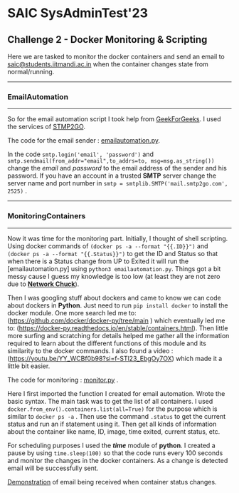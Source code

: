 # SAIC SysAdminTest'23

## Challenge 2 - Docker Monitoring & Scripting

Here we are tasked to monitor the docker containers and send an email to saic@students.iitmandi.ac.in when the container changes state from normal/running.

-----------------------------------------------------

### EmailAutomation
-----------------------------------------------------

So for the email automation script I took help from [GeekForGeeks](https://www.geeksforgeeks.org/how-to-send-automated-email-messages-in-python/). I used the services of [STMP2GO](https://www.smtp2go.com/).

The code for the email sender : [emailautomation.py](emailautomation.py). 

In the code `smtp.login('email', 'password')` and `smtp.sendmail(from_addr="email",to_addrs=to, msg=msg.as_string())` change the _email_ and _password_ to the email address of the sender and his password. If you have an account in a trusted **SMTP** server change the server name and port number in `smtp = smtplib.SMTP('mail.smtp2go.com', 2525)` . 

-----------------------------------------------------


### MonitoringContainers
-----------------------------------------------------

Now it was time for the monitoring part. Initially, I thought of shell scripting. Using docker commands of `(docker ps -a --format "{{.ID}}")` and `(docker ps -a --format "{{.Status}}")` to get the ID and Status so that when there is a Status change from UP to Exited it will run the [emailautomation.py] using `python3 emailautomation.py`. Things got a bit messy cause I guess my knowledge is too low (at least they are not zero due to [**Network Chuck**](https://youtube.com/playlist?list=PLIhvC56v63IKioClkSNDjW7iz-6TFvLwS&si=TlVexjvb_uF1X9xB)).

Then I was googling stuff about dockers and came to know we can code about dockers in **Python**. Just need to run `pip install docker` to install the docker module. One more search led me to: (https://github.com/docker/docker-py/tree/main
) which eventually led me to: (https://docker-py.readthedocs.io/en/stable/containers.html). Then little more surfing and scratching for details helped me gather all the information required to learn about the different functions of this module and its similarity to the docker commands. I also found a video : (https://youtu.be/YY_WCBf0b98?si=f-STl23_EbgOy7OX) which made it a little bit easier.

The code for monitoring : [monitor.py](monitor.py) .

Here I first imported the function I created for email automation. Wrote the basic syntax. The main task was to get the list of all containers. I used `docker.from_env().containers.list(all=True)` for the purpose which is similar to `docker ps -a` . Then use the command `.status` to get the current status and run an if statement using it. Then get all kinds of information about the container like name, ID, image, time exited, current status, etc. 

For scheduling purposes I used the ***time*** module of **python**. I created a pause by using `time.sleep(100)` so that the code runs every 100 seconds and monitor the changes in the docker containers. As a change is detected email will be successfully sent.

[Demonstration](Screenshots/demonstration.jpg) of email being received when container status changes.

